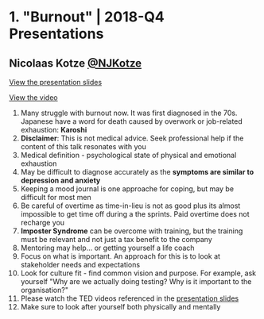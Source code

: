 # 1. "Burnout" | 2018-Q4 Presentations
## Nicolaas Kotze [@NJKotze](https://twitter.com/NJKotze)

[View the presentation slides](https://github.com/cape-town-testing/meetup/blob/1f6f37a3fac700a21e512657693471caad0e87e7/2018-Q4/Presentations/Burnout.pptx?raw=true)

[View the video](http://youtu.be/-gdt8BPW8HY)

1. Many struggle with burnout now.  It was first diagnosed in the 70s.  Japanese have a word for death caused by overwork or job-related exhaustion: __Karoshi__
2. __Disclaimer__: This is not medical advice.  Seek professional help if the content of this talk resonates with you
3. Medical definition - psychological state of physical and emotional exhaustion
4. May be difficult to diagnose accurately as the __symptoms are similar to depression and anxiety__
5. Keeping a mood journal is one approache for coping, but may be difficult for most men
6. Be careful of overtime as time-in-lieu is not as good plus its almost impossible to get time off during a the sprints.  Paid overtime does not recharge you
7. __Imposter Syndrome__ can be overcome with training, but the training must be relevant and not just a tax benefit to the company
8. Mentoring may help... or getting yourself a life coach
9. Focus on what is important.  An approach for this is to look at stakeholder needs and expectations
10. Look for culture fit - find common vision and purpose.  For example, ask yourself "Why are we actually doing testing?  Why is it important to the organisation?"
11. Please watch the TED videos referenced in the [presentation slides](https://github.com/cape-town-testing/meetup/blob/1f6f37a3fac700a21e512657693471caad0e87e7/2018-Q4/Presentations/Burnout.pptx?raw=true)
12. Make sure to look after yourself both physically and mentally
